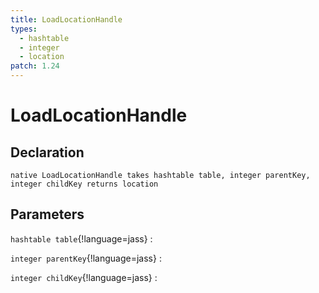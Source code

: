 ```yaml
---
title: LoadLocationHandle
types:
  - hashtable
  - integer
  - location
patch: 1.24
---
```


# LoadLocationHandle

## Declaration

```jass
native LoadLocationHandle takes hashtable table, integer parentKey, integer childKey returns location
```

## Parameters
`hashtable table`{!language=jass}
: 

`integer parentKey`{!language=jass}
: 

`integer childKey`{!language=jass}
: 

